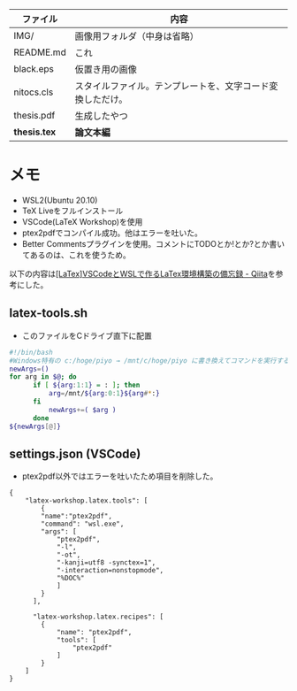 | ファイル | 内容 |
----|---- 
|IMG/| 画像用フォルダ（中身は省略）|
|README.md| これ |
|black.eps| 仮置き用の画像 |
|nitocs.cls| スタイルファイル。テンプレートを、文字コード変換しただけ。|
|thesis.pdf| 生成したやつ |
|**thesis.tex**| **論文本編** |

# メモ
- WSL2(Ubuntu 20.10)
- TeX Liveをフルインストール
- VSCode(LaTeX Workshop)を使用
- ptex2pdfでコンパイル成功。他はエラーを吐いた。 
- Better Commentsプラグインを使用。コメントにTODOとか!とか?とか書いてあるのは、これを使うため。

以下の内容は[[LaTex]VSCodeとWSLで作るLaTex環境構築の備忘録 - Qiita](https://qiita.com/uoyuki/items/c0b3feeb80f9a2699759#%E3%83%84%E3%83%BC%E3%83%AB%E3%81%AE%E8%A8%AD%E5%AE%9A)を参考にした。
## latex-tools.sh
- このファイルをCドライブ直下に配置
```sh
#!/bin/bash
#Windows特有の c:/hoge/piyo → /mnt/c/hoge/piyo に書き換えてコマンドを実行するshellscript
newArgs=()
for arg in $@; do
      if [ ${arg:1:1} = : ]; then
          arg=/mnt/${arg:0:1}${arg#*:}
      fi
          newArgs+=( $arg )
      done
${newArgs[@]}
```

## settings.json (VSCode)
- ptex2pdf以外ではエラーを吐いたため項目を削除した。
```
{
    "latex-workshop.latex.tools": [
        {
        "name":"ptex2pdf",
        "command": "wsl.exe",
        "args": [
            "ptex2pdf",
            "-l",
            "-ot",
            "-kanji=utf8 -synctex=1",
            "-interaction=nonstopmode",
            "%DOC%"
            ]
        }
      ],
      
      "latex-workshop.latex.recipes": [
        {
            "name": "ptex2pdf", 
            "tools": [
                "ptex2pdf"
            ]
        }
    ]
}
```

